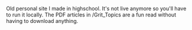 Old personal site I made in highschool. It's not live anymore so you'll have to run it locally.
The PDF articles in /Grit_Topics are a fun read without having to download anything.
